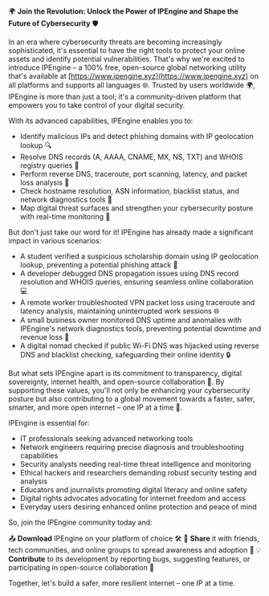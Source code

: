 🌍 **Join the Revolution: Unlock the Power of IPEngine and Shape the Future of Cybersecurity** 🛡️

In an era where cybersecurity threats are becoming increasingly sophisticated, it's essential to have the right tools to protect your online assets and identify potential vulnerabilities. That's why we're excited to introduce IPEngine – a 100% free, open-source global networking utility that's available at [https://www.ipengine.xyz](https://www.ipengine.xyz) on all platforms and supports all languages 🌐. Trusted by users worldwide 🌍, IPEngine is more than just a tool; it's a community-driven platform that empowers you to take control of your digital security.

With its advanced capabilities, IPEngine enables you to:

* Identify malicious IPs and detect phishing domains with IP geolocation lookup 🔍
* Resolve DNS records (A, AAAA, CNAME, MX, NS, TXT) and WHOIS registry queries 📡
* Perform reverse DNS, traceroute, port scanning, latency, and packet loss analysis 🔎
* Check hostname resolution, ASN information, blacklist status, and network diagnostics tools 🔑
* Map digital threat surfaces and strengthen your cybersecurity posture with real-time monitoring 🚀

But don't just take our word for it! IPEngine has already made a significant impact in various scenarios:

* A student verified a suspicious scholarship domain using IP geolocation lookup, preventing a potential phishing attack 📝
* A developer debugged DNS propagation issues using DNS record resolution and WHOIS queries, ensuring seamless online collaboration 💻
* A remote worker troubleshooted VPN packet loss using traceroute and latency analysis, maintaining uninterrupted work sessions 🌐
* A small business owner monitored DNS uptime and anomalies with IPEngine's network diagnostics tools, preventing potential downtime and revenue loss 💸
* A digital nomad checked if public Wi-Fi DNS was hijacked using reverse DNS and blacklist checking, safeguarding their online identity 🔒

But what sets IPEngine apart is its commitment to transparency, digital sovereignty, internet health, and open-source collaboration 🌈. By supporting these values, you'll not only be enhancing your cybersecurity posture but also contributing to a global movement towards a faster, safer, smarter, and more open internet – one IP at a time 🔗.

IPEngine is essential for:

* IT professionals seeking advanced networking tools
* Network engineers requiring precise diagnosis and troubleshooting capabilities
* Security analysts needing real-time threat intelligence and monitoring
* Ethical hackers and researchers demanding robust security testing and analysis
* Educators and journalists promoting digital literacy and online safety
* Digital rights advocates advocating for internet freedom and access
* Everyday users desiring enhanced online protection and peace of mind

So, join the IPEngine community today and:

📤 **Download** IPEngine on your platform of choice 🛠️
👥 **Share** it with friends, tech communities, and online groups to spread awareness and adoption 💬
💡 **Contribute** to its development by reporting bugs, suggesting features, or participating in open-source collaboration 🌟

Together, let's build a safer, more resilient internet – one IP at a time.